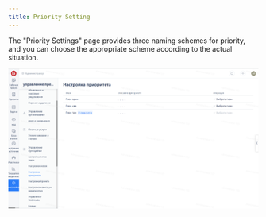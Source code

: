 ```yaml
---
title: Priority Setting
---
```


The "Priority Settings" page provides three naming schemes for priority, and you can choose the appropriate scheme according to the actual situation.

![Image Description](assets/image347.png)